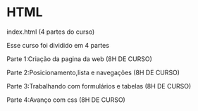 # HTML
index.html (4 partes do curso)


Esse curso foi dividido em 4 partes

Parte 1:Criação da pagina da web (8H DE CURSO)

Parte 2:Posicionamento,lista e navegações (8H DE CURSO)

Parte 3:Trabalhando com formulários e tabelas (8H DE CURSO)

Parte 4:Avanço com css (8H DE CURSO)
